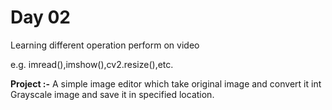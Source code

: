 # Day 02
Learning different operation perform on video

e.g. imread(),imshow(),cv2.resize(),etc.

**Project :-**
A simple image editor which take original image and convert it int Grayscale image and save it in specified location.